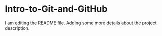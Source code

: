 # Intro-to-Git-and-GitHub
I am editing the README file.  Adding some more details about the project description.
